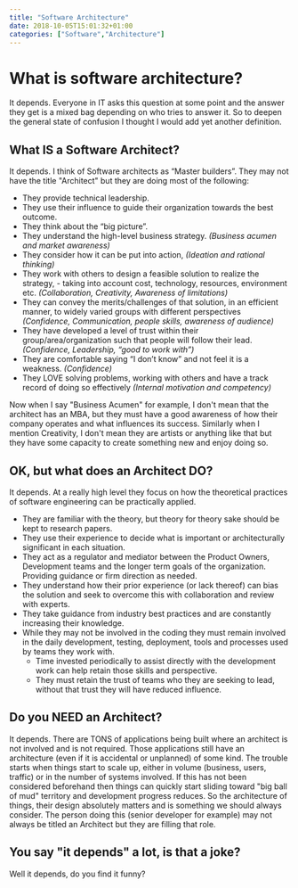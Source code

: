 ```yaml
---
title: "Software Architecture"
date: 2018-10-05T15:01:32+01:00
categories: ["Software","Architecture"]
---
```

# What is software architecture?   

It depends. Everyone in IT asks this question at some point and the answer they get is a mixed bag depending on who tries to answer it. So to deepen the general state of confusion I thought I would add yet another definition.

## What IS a Software Architect?
It depends. 
I think of Software architects as “Master builders”. They may not have the title "Architect" but they are doing most of the following:  

* They provide technical leadership.    
* They use their influence to guide their organization towards the best outcome.    
* They think about the “big picture”.  
* They understand the high-level business strategy.  *(Business acumen and market awareness)*  
* They consider how it can be put into action,  *(Ideation and rational thinking)*  
* They work with others to design a feasible solution to realize the strategy, -  taking into account cost, technology, resources, environment etc. *(Collaboration, Creativity, Awareness of limitations)*  
* They can convey the merits/challenges of that solution, in an efficient manner, to widely varied groups with different perspectives *(Confidence, Communication, people skills, awareness of audience)*  
* They have developed a level of trust within their group/area/organization such that people will follow their lead. *(Confidence, Leadership, “good to work with”)*  
* They are comfortable saying “I don’t know” and not feel it is a weakness. *(Confidence)*  
* They LOVE solving problems, working with others and have a track record of doing so effectively *(Internal motivation and competency)*  

Now when I say "Business Acumen" for example, I don't mean that the architect has an MBA, but they must have a good awareness of how their company operates and what influences its success.  Similarly when I mention Creativity, I don't mean they are artists or anything like that but they have some capacity to create something new and enjoy doing so.


## OK, but what does an Architect DO?
It depends. At a really high level they focus on how the theoretical practices of software engineering can be practically applied.  

* They are familiar with the theory, but theory for theory sake should be kept to research papers.  
* They use their experience to decide what is important or architecturally significant in each situation.  
* They act as a regulator and mediator between the Product Owners, Development teams and the longer term goals of the organization.  Providing guidance or firm direction as needed.  
* They understand how their prior experience (or lack thereof) can bias the solution and seek to overcome this with collaboration and review with experts.  
* They take guidance from industry best practices and are constantly increasing their knowledge.   
* While they may not be involved in the coding they must remain involved in the daily development, testing, deployment, tools and processes used by teams they work with.   
    * Time invested periodically to assist directly with the development work can help retain those skills and perspective.   
    * They must retain the trust of teams who they are seeking to lead, without that trust they will have reduced influence.  
  
## Do you NEED an Architect?
It depends. There are TONS of applications being built where an architect is not involved and is not required. Those applications still have an architecture (even if it is accidental or unplanned) of some kind.  The trouble starts when things start to scale up, either in volume (business, users, traffic) or in the number of systems involved.  If this has not been considered beforehand then things can quickly start sliding toward "big ball of mud" territory and development progress reduces.  So the architecture of things, their design absolutely matters and is something we should always consider.  The person doing this (senior developer for example) may not always be titled an Architect but they are filling that role.

## You say "it depends" a lot, is that a joke?
Well it depends, do you find it funny?


